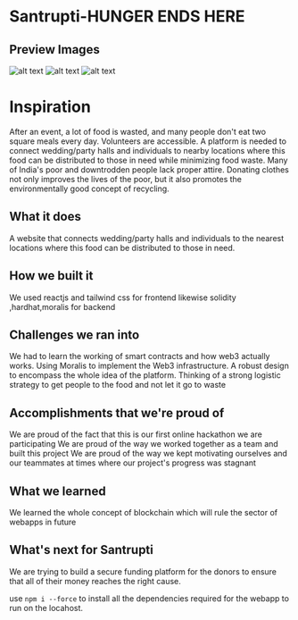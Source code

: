 # Santrupti-HUNGER ENDS HERE

## Preview Images
![alt text](https://user-images.githubusercontent.com/85569489/178806575-b50439b1-a14c-4cba-b442-98dd688d83fe.png)
![alt text](https://user-images.githubusercontent.com/85569489/178806799-bac12398-49c5-480d-a72c-9e7a15ef024b.png)
![alt text](https://user-images.githubusercontent.com/85569489/178806966-7b74da04-cf11-427b-8db2-9649cd5a101c.png)



# Inspiration
			          
After an event, a lot of food is wasted, and many people don't eat two square meals every day. Volunteers are accessible. A platform is needed to connect wedding/party halls and individuals to nearby locations where this food can be distributed to those in need while minimizing food waste. Many of India's poor and downtrodden people lack proper attire. Donating clothes not only improves the lives of the poor, but it also promotes the environmentally good concept of recycling. 


## What it does
A website that connects wedding/party halls and individuals to the nearest locations where this food can be distributed to those in need.

## How we built it
We used reactjs and tailwind css for frontend likewise solidity ,hardhat,moralis for backend

## Challenges we ran into
We had to learn the working of smart contracts and how web3 actually works.
Using Moralis to implement the Web3 infrastructure.
A robust design to encompass the whole idea of the platform.
Thinking of a strong logistic strategy to get people to the food and not let it go to waste

## Accomplishments that we're proud of
We are proud of the fact that this is our first online hackathon we are participating
We are proud of the way we worked together as a team and built this project
We are proud of the way we kept motivating ourselves and our teammates at times where our project's progress was stagnant

## What we learned
We learned the whole concept of blockchain which will rule the sector of webapps in future
## What's next for Santrupti
We are trying to build a secure funding platform for the donors to ensure that all of their money reaches the right cause.


use `npm i --force` to install all the dependencies required for the webapp to run on the locahost.

